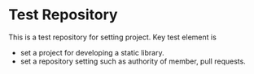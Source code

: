 # Test Repository
This is a test repository for setting project.
Key test element is
- set a project for developing a static library.
- set a repository setting such as authority of member, pull requests.
